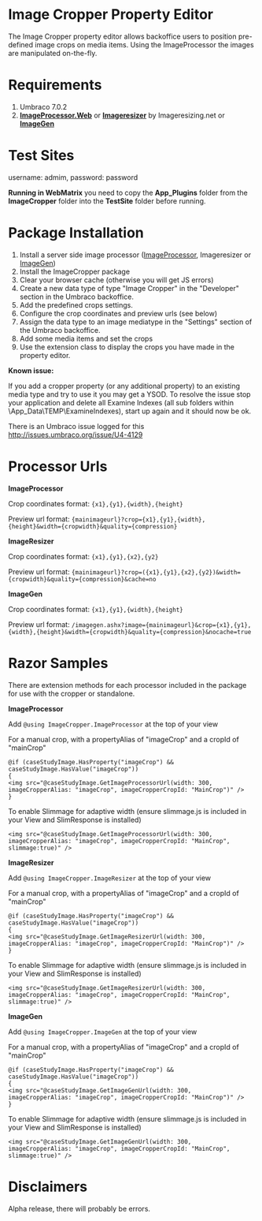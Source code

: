 Image Cropper Property Editor
============================================

The Image Cropper property editor allows backoffice users to position pre-defined image crops on media items.
Using the ImageProcessor the images are manipulated on-the-fly.

Requirements
============
1. Umbraco 7.0.2
2. **[ImageProcessor.Web](http://our.umbraco.org/projects/collaboration/imageprocessor)** or **[Imageresizer](http://imageresizing.net/)** by Imageresizing.net or **[ImageGen](http://our.umbraco.org/projects/website-utilities/imagegen)**

Test Sites
============
username: admim, password: password

**Running in WebMatrix** you need to copy the **App_Plugins** folder from the **ImageCropper** folder into the **TestSite** folder before running.

Package Installation
============

1. Install a server side image processor ([ImageProcessor](http://our.umbraco.org/projects/collaboration/imageprocessor), Imageresizer or [ImageGen](http://our.umbraco.org/projects/website-utilities/imagegen))
2. Install the ImageCropper package
3. Clear your browser cache (otherwise you will get JS errors)
3. Create a new data type of type "Image Cropper" in the "Developer" section in the Umbraco backoffice.
4. Add the predefined crops settings.
5. Configure the crop coordinates and preview urls (see below)
5. Assign the data type to an image mediatype in the "Settings" section of the Umbraco backoffice.
6. Add some media items and set the crops
7. Use the extension class to display the crops you have made in the property editor.

**Known issue:**

If you add a cropper property (or any additional property) to an existing media type and try to use it you may get a YSOD. To resolve the issue stop your application and delete all Examine Indexes (all sub folders within \App_Data\TEMP\ExamineIndexes), start up again and it should now be ok.

There is an Umbraco issue logged for this [http://issues.umbraco.org/issue/U4-4129 ](http://issues.umbraco.org/issue/U4-4129)


Processor Urls
===========
**ImageProcessor**

Crop coordinates format: `{x1},{y1},{width},{height}`

Preview url format: `{mainimageurl}?crop={x1},{y1},{width},{height}&width={cropwidth}&quality={compression}`

**ImageResizer**

Crop coordinates format: `{x1},{y1},{x2},{y2}`

Preview url format: `{mainimageurl}?crop=({x1},{y1},{x2},{y2})&width={cropwidth}&quality={compression}&cache=no`

**ImageGen**

Crop coordinates format: `{x1},{y1},{width},{height}`

Preview url format: `/imagegen.ashx?image={mainimageurl}&crop={x1},{y1},{width},{height}&width={cropwidth}&quality={compression}&nocache=true`

Razor Samples
===========

There are extension methods for each processor included in the package for use with the cropper or standalone.


**ImageProcessor**

Add `@using ImageCropper.ImageProcessor` at the top of your view

For a manual crop, with a propertyAlias of "imageCrop" and a cropId of "mainCrop"

	@if (caseStudyImage.HasProperty("imageCrop") && caseStudyImage.HasValue("imageCrop"))
	{
	<img src="@caseStudyImage.GetImageProcessorUrl(width: 300, imageCropperAlias: "imageCrop", imageCropperCropId: "MainCrop")" />
	} 

To enable Slimmage for adaptive width (ensure slimmage.js is included in your View  and SlimResponse is installed)

    <img src="@caseStudyImage.GetImageProcessorUrl(width: 300, imageCropperAlias: "imageCrop", imageCropperCropId: "MainCrop", slimmage:true)" />  

**ImageResizer**

Add `@using ImageCropper.ImageResizer` at the top of your view

For a manual crop, with a propertyAlias of "imageCrop" and a cropId of "mainCrop"

	@if (caseStudyImage.HasProperty("imageCrop") && caseStudyImage.HasValue("imageCrop"))
	{
	<img src="@caseStudyImage.GetImageResizerUrl(width: 300, imageCropperAlias: "imageCrop", imageCropperCropId: "MainCrop")" />
	}

To enable Slimmage for adaptive width (ensure slimmage.js is included in your View  and SlimResponse is installed)

    <img src="@caseStudyImage.GetImageResizerUrl(width: 300, imageCropperAlias: "imageCrop", imageCropperCropId: "MainCrop", slimmage:true)" />

**ImageGen**

Add `@using ImageCropper.ImageGen` at the top of your view

For a manual crop, with a propertyAlias of "imageCrop" and a cropId of "mainCrop"

	@if (caseStudyImage.HasProperty("imageCrop") && caseStudyImage.HasValue("imageCrop"))
	{
	<img src="@caseStudyImage.GetImageGenUrl(width: 300, imageCropperAlias: "imageCrop", imageCropperCropId: "MainCrop")" />
	} 

To enable Slimmage for adaptive width (ensure slimmage.js is included in your View  and SlimResponse is installed)

    <img src="@caseStudyImage.GetImageGenUrl(width: 300, imageCropperAlias: "imageCrop", imageCropperCropId: "MainCrop", slimmage:true)" />

Disclaimers
===========

Alpha release, there will probably be errors.
